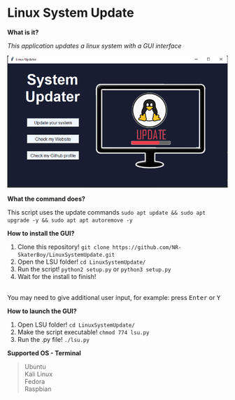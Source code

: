 # Linux System Update

**What is it?**<br>

*This application updates a linux system with a GUI interface*

!["System Updater"](/pictures/window.png)

**What the command does?**<br>

This script uses the update commands `sudo apt update && sudo apt upgrade -y && sudo apt apt autoremove -y`

**How to install the GUI?**
<br>
1. Clone this repository! `git clone https://github.com/NR-SkaterBoy/LinuxSystemUpdate.git`<br>
2. Open the LSU folder! `cd LinuxSystemUpdate/`<br>
3. Run the script! `python2 setup.py` or `python3 setup.py`
5. Wait for the install to finish!<br><br>

You may need to give additional user input, for example: press <kbd>Enter</kbd> or <kbd>Y</kbd>

**How to launch the GUI?**
<br>
1. Open LSU folder! `cd LinuxSystemUpdate/`<br>
2. Make the script executable! `chmod 774 lsu.py`<br>
3. Run the .py file! `./lsu.py`

**Supported OS - Terminal**<br>

>Ubuntu<br>
>Kali Linux<br>
>Fedora<br>
>Raspbian<br>
